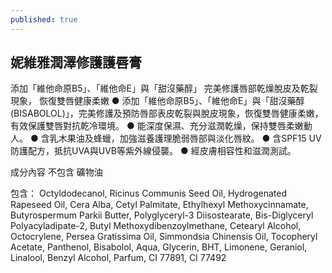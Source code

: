 ```yaml
---
published: true
---
```


## 妮維雅潤澤修護護唇膏

添加「維他命原B5」、「維他命E」與「甜沒藥醇」 完美修護唇部乾燥脫皮及乾裂現象， 恢復雙唇健康柔嫩 ● 添加「維他命原B5」、「維他命E」與「甜沒藥醇 (BISABOLOL)」，完美修護及預防唇部表皮乾裂與脫皮現象，恢復雙唇健康柔嫩，有效保護雙唇對抗乾冷環境。 ● 能深度保濕、充分滋潤乾燥，保持雙唇柔嫩動人。 ● 含乳木果油及蜂蠟，加強滋養護理脆弱唇部與淡化唇紋。 ● 含SPF15 UV防護配方，抵抗UVA與UVB等紫外線侵襲。 ● 經皮膚相容性和滋潤測試。

成分內容 
不包含 礦物油

包含：
Octyldodecanol, Ricinus Communis Seed Oil, Hydrogenated Rapeseed Oil, Cera Alba, Cetyl Palmitate, Ethylhexyl Methoxycinnamate, Butyrospermum Parkii Butter, Polyglyceryl-3 Diisostearate, Bis-Diglyceryl Polyacyladipate-2, Butyl Methoxydibenzoylmethane, Cetearyl Alcohol, Octocrylene, Persea Gratissima Oil, Simmondsia Chinensis Oil, Tocopheryl Acetate, Panthenol, Bisabolol, Aqua, Glycerin, BHT, Limonene, Geraniol, Linalool, Benzyl Alcohol, Parfum, CI 77891, CI 77492
